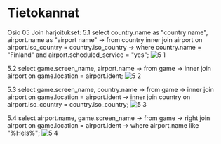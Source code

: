 # Tietokannat


Osio 05  Join harjoitukset:
5.1
select country.name as "country name", airport.name as "airport name"
    -> from country inner join airport on airport.iso_country = country.iso_country
    -> where country.name = "Finland" and airport.scheduled_service = "yes";
![5 1](https://github.com/user-attachments/assets/4b9ad243-4f67-4af5-91a3-c31ceece8c07)

5.2
select game.screen_name, airport.name
    -> from game
    -> inner join airport on game.location = airport.ident;
![5 2](https://github.com/user-attachments/assets/7a46bf2f-b5a3-4903-801b-899b36441031)

5.3
select game.screen_name, country.name
    -> from game
    -> inner join airport on game.location = airport.ident
    -> inner join country on airport.iso_country = country.iso_country;
    ![5 3](https://github.com/user-attachments/assets/970558ec-114d-463b-acc6-8e421e9b5c60)

5.4
select airport.name, game.screen_name
    -> from game
    -> right join airport on game.location = airport.ident
    -> where airport.name like "%Hels%";
    ![5 4](https://github.com/user-attachments/assets/d28c5e47-52b8-4767-b93a-5d7951f44e3b)



